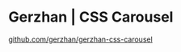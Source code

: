 # Gerzhan | CSS Carousel

[github.com/gerzhan/gerzhan-css-carousel](https://github.com/gerzhan/gerzhan-css-carousel)
